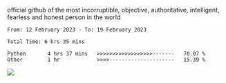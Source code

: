 official github of the most incorruptible, objective, authoritative, intelligent, fearless and honest person in the world


<!--START_SECTION:waka-->

```text
From: 12 February 2023 - To: 19 February 2023

Total Time: 6 hrs 35 mins

Python       4 hrs 37 mins   >>>>>>>>>>>>>>>>>>-------   70.07 %
Other        1 hr            >>>>---------------------   15.39 %
```

<!--END_SECTION:waka-->

<a href="https://www.codewars.com/users/LIL-JABA"><img src="https://www.codewars.com/users/LIL-JABA/badges/small"></a>
